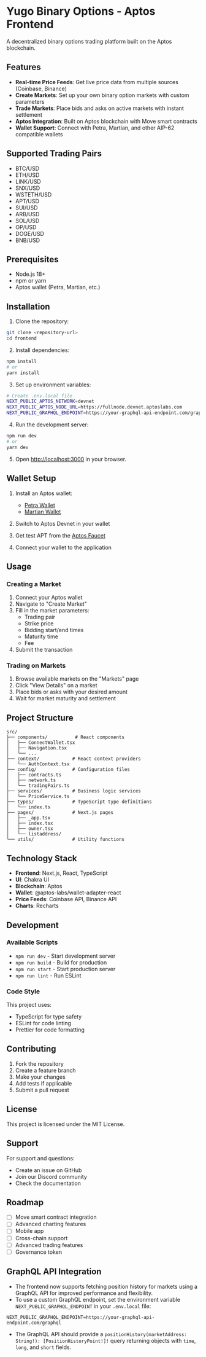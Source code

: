# Yugo Binary Options - Aptos Frontend

A decentralized binary options trading platform built on the Aptos blockchain.

## Features

- **Real-time Price Feeds**: Get live price data from multiple sources (Coinbase, Binance)
- **Create Markets**: Set up your own binary option markets with custom parameters
- **Trade Markets**: Place bids and asks on active markets with instant settlement
- **Aptos Integration**: Built on Aptos blockchain with Move smart contracts
- **Wallet Support**: Connect with Petra, Martian, and other AIP-62 compatible wallets

## Supported Trading Pairs

- BTC/USD
- ETH/USD
- LINK/USD
- SNX/USD
- WSTETH/USD
- APT/USD
- SUI/USD
- ARB/USD
- SOL/USD
- OP/USD
- DOGE/USD
- BNB/USD

## Prerequisites

- Node.js 18+ 
- npm or yarn
- Aptos wallet (Petra, Martian, etc.)

## Installation

1. Clone the repository:
```bash
git clone <repository-url>
cd frontend
```

2. Install dependencies:
```bash
npm install
# or
yarn install
```

3. Set up environment variables:
```bash
# Create .env.local file
NEXT_PUBLIC_APTOS_NETWORK=devnet
NEXT_PUBLIC_APTOS_NODE_URL=https://fullnode.devnet.aptoslabs.com
NEXT_PUBLIC_GRAPHQL_ENDPOINT=https://your-graphql-api-endpoint.com/graphql
```

4. Run the development server:
```bash
npm run dev
# or
yarn dev
```

5. Open [http://localhost:3000](http://localhost:3000) in your browser.

## Wallet Setup

1. Install an Aptos wallet:
   - [Petra Wallet](https://petra.app/)
   - [Martian Wallet](https://martianwallet.xyz/)

2. Switch to Aptos Devnet in your wallet

3. Get test APT from the [Aptos Faucet](https://faucet.devnet.aptoslabs.com/)

4. Connect your wallet to the application

## Usage

### Creating a Market

1. Connect your Aptos wallet
2. Navigate to "Create Market"
3. Fill in the market parameters:
   - Trading pair
   - Strike price
   - Bidding start/end times
   - Maturity time
   - Fee
4. Submit the transaction

### Trading on Markets

1. Browse available markets on the "Markets" page
2. Click "View Details" on a market
3. Place bids or asks with your desired amount
4. Wait for market maturity and settlement

## Project Structure

```
src/
├── components/          # React components
│   ├── ConnectWallet.tsx
│   ├── Navigation.tsx
│   └── ...
├── context/            # React context providers
│   └── AuthContext.tsx
├── config/             # Configuration files
│   ├── contracts.ts
│   ├── network.ts
│   └── tradingPairs.ts
├── services/           # Business logic services
│   └── PriceService.ts
├── types/              # TypeScript type definitions
│   └── index.ts
├── pages/              # Next.js pages
│   ├── _app.tsx
│   ├── index.tsx
│   ├── owner.tsx
│   └── listaddress/
└── utils/              # Utility functions
```

## Technology Stack

- **Frontend**: Next.js, React, TypeScript
- **UI**: Chakra UI
- **Blockchain**: Aptos
- **Wallet**: @aptos-labs/wallet-adapter-react
- **Price Feeds**: Coinbase API, Binance API
- **Charts**: Recharts

## Development

### Available Scripts

- `npm run dev` - Start development server
- `npm run build` - Build for production
- `npm run start` - Start production server
- `npm run lint` - Run ESLint

### Code Style

This project uses:
- TypeScript for type safety
- ESLint for code linting
- Prettier for code formatting

## Contributing

1. Fork the repository
2. Create a feature branch
3. Make your changes
4. Add tests if applicable
5. Submit a pull request

## License

This project is licensed under the MIT License.

## Support

For support and questions:
- Create an issue on GitHub
- Join our Discord community
- Check the documentation

## Roadmap

- [ ] Move smart contract integration
- [ ] Advanced charting features
- [ ] Mobile app
- [ ] Cross-chain support
- [ ] Advanced trading features
- [ ] Governance token 

## GraphQL API Integration

- The frontend now supports fetching position history for markets using a GraphQL API for improved performance and flexibility.
- To use a custom GraphQL endpoint, set the environment variable `NEXT_PUBLIC_GRAPHQL_ENDPOINT` in your `.env.local` file:

```
NEXT_PUBLIC_GRAPHQL_ENDPOINT=https://your-graphql-api-endpoint.com/graphql
```

- The GraphQL API should provide a `positionHistory(marketAddress: String!): [PositionHistoryPoint!]!` query returning objects with `time`, `long`, and `short` fields. 